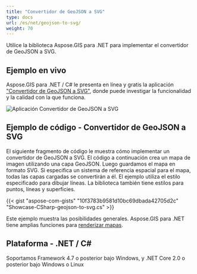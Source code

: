 ```yaml
---
title: "Convertidor de GeoJSON a SVG"
type: docs
url: /es/net/geojson-to-svg/
weight: 70
---
```


Utilice la biblioteca Aspose.GIS para .NET para implementar el convertidor de GeoJSON a SVG.

## **Ejemplo en vivo**

Aspose.GIS para .NET / C# le presenta en línea y gratis la aplicación ["Convertidor de GeoJSON a SVG"](https://products.aspose.app/gis/viewer/geojson-to-svg), donde puede investigar la funcionalidad y la calidad con la que funciona.

![Aplicación Convertidor de GeoJSON a SVG](viewer.png)

## **Ejemplo de código - Convertidor de GeoJSON a SVG**

El siguiente fragmento de código le muestra cómo implementar un convertidor de GeoJSON a SVG. El código a continuación crea un mapa de imagen utilizando una capa GeoJSON. Luego guardamos el mapa en formato SVG. Si especifica un sistema de referencia espacial para el mapa, todas las capas cargadas se convertirán a él.
El ejemplo utiliza el estilo especificado para dibujar líneas. La biblioteca también tiene estilos para puntos, líneas y superficies.

{{< gist "aspose-com-gists" "10f3783b9581d10bc69dbada42705d2c" "Showcase-CSharp-geojson-to-svg.cs" >}}

Este ejemplo muestra las posibilidades generales. Aspose.GIS para .NET tiene amplias funciones para [renderizar mapas](https://docs.aspose.com/gis/net/map-rendering/).

## **Plataforma - .NET / C#**

Soportamos Framework 4.7 o posterior bajo Windows, y .NET Core 2.0 o posterior bajo Windows o Linux
